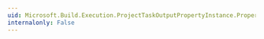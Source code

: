 ```yaml
---
uid: Microsoft.Build.Execution.ProjectTaskOutputPropertyInstance.PropertyNameLocation
internalonly: False
---
```

